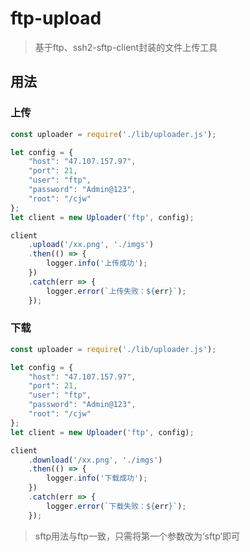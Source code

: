 # ftp-upload
> 基于ftp、ssh2-sftp-client封装的文件上传工具

## 用法
### 上传
```javascript
const uploader = require('./lib/uploader.js');

let config = {
    "host": "47.107.157.97",
    "port": 21,
    "user": "ftp",
    "password": "Admin@123",
    "root": "/cjw"
};
let client = new Uploader('ftp', config);

client
    .upload('/xx.png', './imgs')
    .then(() => {
        logger.info('上传成功');
    })
    .catch(err => {
        logger.error(`上传失败：${err}`);
    });
```

### 下载
```javascript
const uploader = require('./lib/uploader.js');

let config = {
    "host": "47.107.157.97",
    "port": 21,
    "user": "ftp",
    "password": "Admin@123",
    "root": "/cjw"
};
let client = new Uploader('ftp', config);

client
    .download('/xx.png', './imgs')
    .then(() => {
        logger.info('下载成功');
    })
    .catch(err => {
        logger.error(`下载失败：${err}`);
    });
```
> sftp用法与ftp一致，只需将第一个参数改为‘sftp’即可